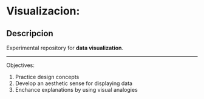 # Visualizacion:
## Descripcion

Experimental repository for **data visualization**.

---
Objectives:
1. Practice design concepts
2. Develop an aesthetic sense for displaying data
3. Enchance explanations by using visual analogies
